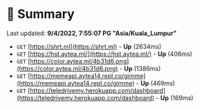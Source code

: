 # 📖 Summary
Last updated: **9/4/2022, 7:55:07 PG "Asia/Kuala_Lumpur"**

- `GET` [https://shrt.ml](https://shrt.ml) - **Up** (2634ms)
- `GET` [https://hst.aytea.ml/](https://hst.aytea.ml/) - **Up** (406ms)
- `GET` [https://color.aytea.ml/4b31d6.png](https://color.aytea.ml/4b31d6.png) - **Up** (1386ms)
- `GET` [https://memeapi.aytea14.repl.co/gimme](https://memeapi.aytea14.repl.co/gimme) - **Up** (469ms)
- `GET` [https://teledrivemy.herokuapp.com/dashboard](https://teledrivemy.herokuapp.com/dashboard) - **Up** (169ms)
